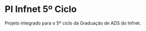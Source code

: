 PI Infnet 5º Ciclo
=================

Projeto integrado para o 5º ciclo da Graduação de ADS do Infnet.
